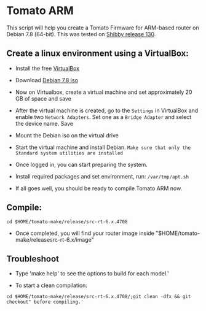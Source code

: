 # Tomato ARM
This script will help you create a Tomato Firmware for ARM-based router on Debian 7.8 (64-bit). This was tested on [Shibby release 130](http://tomato.groov.pl).


Create a linux environment using a VirtualBox:
---------------------
* Install the free [VirtualBox](http://www.virtualbox.org/wiki/Downloads)

* Download [Debian 7.8 iso](http://cdimage.debian.org/mirror/cdimage/archive/7.8.0/amd64/iso-cd/debian-7.8.0-amd64-netinst.iso) 

* Now on Virtualbox, create a virtual machine and set approximately 20 GB of space and save

* After the virtual machine is created, go to the `Settings` in VirtualBox and enable two `Network Adapters`. Set one as a `Bridge Adapter` and select the device name. Save

* Mount the Debian iso on the virtual drive

* Start the virtual machine and install Debian. `Make sure that only the Standard system utilities are installed`

* Once logged in, you can start preparing the system.

* Install required packages and set environment, run:
```/var/tmp/apt.sh```

* If all goes well, you should be ready to compile Tomato ARM now.

Compile:
---------------------
```cd $HOME/tomato-make/release/src-rt-6.x.4708```

* Once completed, you will find your router image inside "$HOME/tomato-make/releasesrc-rt-6.x/image"


Troubleshoot
---------------------
* Type 'make help' to see the options to build for each model.'

* To start a clean compilation:

```cd $HOME/tomato-make/release/src-rt-6.x.4708/;git clean -dfx && git checkout" before compiling.'```
